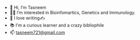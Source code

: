 - 👋 Hi, I’m Tasneem
- 👩‍🔬 I’m interested in Bioinfomartics, Genetics and Immunology.
- 💖 I love writing✍
- 📚 I'm a curious learner and a crazy bibliophile
- 📫 tasneem721@gmail.com

<!---
tasneem786/tasneem786 is a ✨ special ✨ repository because its `README.md` (this file) appears on your GitHub profile.
You can click the Preview link to take a look at your changes.
--->
